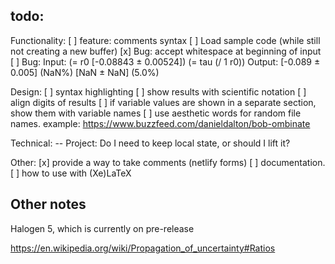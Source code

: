 ## todo: 


Functionality: 
[ ] feature: comments syntax
[ ] Load sample code (while still not creating a new buffer)
[x] Bug: accept whitespace at beginning of input
[ ] Bug: 
Input:
(= r0 [-0.08843 ± 0.00524])
(= tau (/ 1 r0))
Output: 
[-0.089 ± 0.005] (NaN%)
[NaN ± NaN] (5.0%)


Design: 
[ ] syntax highlighting
[ ] show results with scientific notation
[ ] align digits of results
[ ] if variable values are shown in a separate section, show them with variable names
[ ] use aesthetic words for random file names. example: https://www.buzzfeed.com/danieldalton/bob-ombinate

Technical:
-- Project: Do I need to keep local state, or should I lift it? 


Other:
[x] provide a way to take comments (netlify forms)
[ ] documentation. 
[ ] how to use with (Xe)LaTeX 


## Other notes

Halogen 5, which is currently on pre-release

https://en.wikipedia.org/wiki/Propagation_of_uncertainty#Ratios
